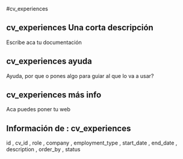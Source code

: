 #cv_experiences
## cv_experiences Una corta descripción
Escribe aca tu documentación

## cv_experiences ayuda
Ayuda, por que o pones algo para guiar al que lo va a usar?

## cv_experiences más info
Aca puedes poner tu web

## Información de : cv_experiences 
id , 
  cv_id , 
  role , 
  company , 
  employment_type , 
  start_date , 
  end_date , 
  description , 
  order_by , 
  status 
  